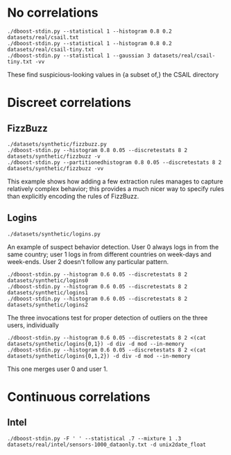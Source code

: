 # No correlations

    ./dboost-stdin.py --statistical 1 --histogram 0.8 0.2 datasets/real/csail.txt
    ./dboost-stdin.py --statistical 1 --histogram 0.8 0.2 datasets/real/csail-tiny.txt
    ./dboost-stdin.py --statistical 1 --gaussian 3 datasets/real/csail-tiny.txt -vv

These find suspicious-looking values in {a subset of,} the CSAIL directory

# Discreet correlations

## FizzBuzz

    ./datasets/synthetic/fizzbuzz.py
    ./dboost-stdin.py --histogram 0.8 0.05 --discretestats 8 2 datasets/synthetic/fizzbuzz -v
    ./dboost-stdin.py --partitionedhistogram 0.8 0.05 --discretestats 8 2 datasets/synthetic/fizzbuzz -vv

This example shows how adding a few extraction rules manages to capture relatively complex behavior; this provides a much nicer way to specify rules than explicitly encoding the rules of FizzBuzz.

## Logins

    ./datasets/synthetic/logins.py

An example of suspect behavior detection. User 0 always logs in from the same country; user 1 logs in from different countries on week-days and week-ends. User 2 doesn't follow any particular pattern.

    ./dboost-stdin.py --histogram 0.6 0.05 --discretestats 8 2 datasets/synthetic/logins0
    ./dboost-stdin.py --histogram 0.6 0.05 --discretestats 8 2 datasets/synthetic/logins1
    ./dboost-stdin.py --histogram 0.6 0.05 --discretestats 8 2 datasets/synthetic/logins2

The three invocations test for proper detection of outliers on the three users, individually

    ./dboost-stdin.py --histogram 0.6 0.05 --discretestats 8 2 <(cat datasets/synthetic/logins{0,1}) -d div -d mod --in-memory
    ./dboost-stdin.py --histogram 0.6 0.05 --discretestats 8 2 <(cat datasets/synthetic/logins{0,1,2}) -d div -d mod --in-memory

This one merges user 0 and user 1.

# Continuous correlations

## Intel

    ./dboost-stdin.py -F ' ' --statistical .7 --mixture 1 .3 datasets/real/intel/sensors-1000_dataonly.txt -d unix2date_float
